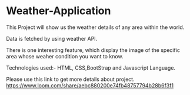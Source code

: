 # Weather-Application
This Project will show us the weather details of any area within the world.

Data is fetched by using weather API.

There is one interesting feature, which display the image of the specific area whose weaher condition you want to know.

Technologies used:-
HTML, CSS,BootStrap and Javascript Language.

Please use this link to get more details about project.
https://www.loom.com/share/aebc880200e74fb48757794b28b6f3f1



